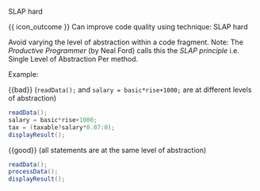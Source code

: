 <span id="title">SLAP hard</span>

<span id="prereqs"></span>

<span id="outcomes">{{ icon_outcome }} Can improve code quality using technique: SLAP hard </span>

<div id="body">

Avoid varying the level of <trigger trigger="click" for="modal:slap-abstraction">abstraction</trigger> within a code fragment.
Note: The _Productive Programmer_ (by Neal Ford) calls this the _SLAP principle_ i.e. Single Level of Abstraction Per method.

<box>

Example:

{{bad}} (`readData();` and `salary = basic*rise+1000;` are at different levels of abstraction)
```java
readData();
salary = basic*rise+1000;
tax = (taxable?salary*0.07:0);
displayResult();
```

{{good}} (all statements are at the same level of abstraction)
```java
readData();
processData();
displayResult();
```

</box>

<modal header="" id="modal:slap-abstraction">
  <include src="../../../../designFundamentals/abstraction/what/unit-inElsewhere-asFlat.md" boilerplate/>
</modal>


</div>

<div id="extras">
</div>
